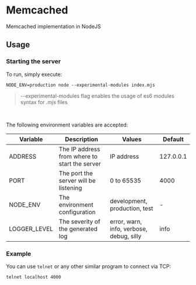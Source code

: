 # Memcached
Memcached implementation in NodeJS

## Usage

### Starting the server

To run, simply execute:

```console
NODE_ENV=production node --experimental-modules index.mjs
```

> --experimental-modules flag enables the usage of es6 modules syntax for *.mjs* files

&nbsp;

The following environment variables are accepted:

| Variable | Description | Values | Default |
|----------|-------------|--------|---------|
| ADDRESS | The IP address from where to start the server | IP address | 127.0.0.1 |
| PORT | The port the server will be listening | 0 to 65535 | 4000 |
| NODE_ENV | The environment configuration | development, production, test | - |
| LOGGER_LEVEL | The severity of the generated log | error, warn, info, verbose, debug, silly | info |

### Example
You can use `telnet` or any other similar program to connect via TCP:

```console
telnet localhost 4000
```